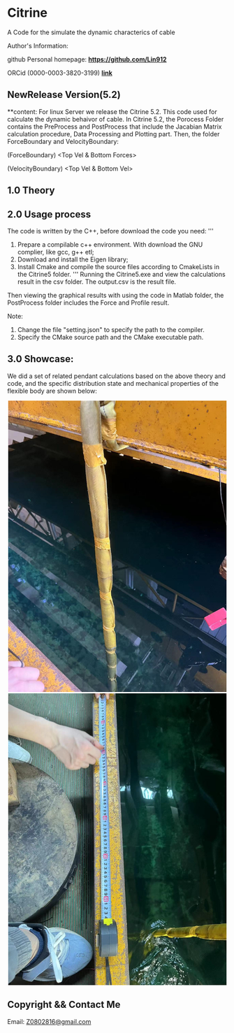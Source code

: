 # Citrine
A Code for the simulate the dynamic characterics of cable


Author's Information:

github Personal homepage: **https://github.com/Lin912**

ORCid (0000-0003-3820-3199) **[link](https://orcid.org/)**


## NewRelease Version(5.2)

**content:
For linux Server we release the Citrine 5.2. This code used for calculate the dynamic behaivor of cable.
In Citrine 5.2, the Porocess Folder contains the PreProcess and PostProcess that include the Jacabian Matrix 
calculation procedure, Data Processing and Plotting part. Then, the folder ForceBoundary and VelocityBoundary:

(ForceBoundary)  <Top Vel & Bottom Forces>

(VelocityBoundary)  <Top Vel & Bottom Vel>





## 1.0  Theory





## 2.0   Usage process
The code is written by the C++, before download the code you need:
'''
1. Prepare a compilable c++ environment. With download the GNU complier, like gcc, g++ etl;
2. Download and install the Eigen library;
3. Install Cmake and compile the source files according to CmakeLists in the Citrine5 folder.
'''
Running the Citrine5.exe and view the calculations result in the csv folder. The output.csv is the result file.

Then viewing the graphical results with using the code in Matlab folder, the PostProcess folder includes the Force and Profile result.

Note: 
1. Change the file "setting.json" to specify the path to the compiler.
2. Specify the CMake source path and the CMake executable path.


## 3.0 Showcase:
We did a set of related pendant calculations based on the above theory and code, and the specific distribution state and mechanical properties of the flexible body are shown below:

<div style="display: inline-block; text-align: center;">
  <img src="https://github.com/Lin912/Citrine5/blob/main/ResultShow/Experiment1.jpg" alt="Experment procedure 1" width="500"/>
  <img src="https://github.com/Lin912/Citrine5/blob/main/ResultShow/Experiment2.jpg" alt="Experment procedure 2" width="500"/>
</div>

## Copyright && Contact Me
Email:  Z0802816@gmail.com
